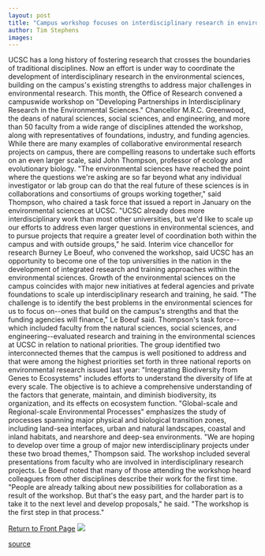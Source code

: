 ```yaml
---
layout: post
title: "Campus workshop focuses on interdisciplinary research in environmental sciences"
author: Tim Stephens
images:
---
```


UCSC has a long history of fostering research that crosses the boundaries of traditional disciplines. Now an effort is under way to coordinate the development of interdisciplinary research in the environmental sciences, building on the campus's existing strengths to address major challenges in environmental research. This month, the Office of Research convened a campuswide workshop on "Developing Partnerships in Interdisciplinary Research in the Environmental Sciences." Chancellor M.R.C. Greenwood, the deans of natural sciences, social sciences, and engineering, and more than 50 faculty from a wide range of disciplines attended the workshop, along with representatives of foundations, industry, and funding agencies. While there are many examples of collaborative environmental research projects on campus, there are compelling reasons to undertake such efforts on an even larger scale, said John Thompson, professor of ecology and evolutionary biology. "The environmental sciences have reached the point where the questions we're asking are so far beyond what any individual investigator or lab group can do that the real future of these sciences is in collaborations and consortiums of groups working together," said Thompson, who chaired a task force that issued a report in January on the environmental sciences at UCSC. "UCSC already does more interdisciplinary work than most other universities, but we'd like to scale up our efforts to address even larger questions in environmental sciences, and to pursue projects that require a greater level of coordination both within the campus and with outside groups," he said. Interim vice chancellor for research Burney Le Boeuf, who convened the workshop, said UCSC has an opportunity to become one of the top universities in the nation in the development of integrated research and training approaches within the environmental sciences. Growth of the environmental sciences on the campus coincides with major new initiatives at federal agencies and private foundations to scale up interdisciplinary research and training, he said. "The challenge is to identify the best problems in the environmental sciences for us to focus on--ones that build on the campus's strengths and that the funding agencies will finance," Le Boeuf said. Thompson's task force--which included faculty from the natural sciences, social sciences, and engineering--evaluated research and training in the environmental sciences at UCSC in relation to national priorities. The group identified two interconnected themes that the campus is well positioned to address and that were among the highest priorities set forth in three national reports on environmental research issued last year: "Integrating Biodiversity from Genes to Ecosystems" includes efforts to understand the diversity of life at every scale. The objective is to achieve a comprehensive understanding of the factors that generate, maintain, and diminish biodiversity, its organization, and its effects on ecosystem function. "Global-scale and Regional-scale Environmental Processes" emphasizes the study of processes spanning major physical and biological transition zones, including land-sea interfaces, urban and natural landscapes, coastal and inland habitats, and nearshore and deep-sea environments. "We are hoping to develop over time a group of major new interdisciplinary projects under these two broad themes," Thompson said. The workshop included several presentations from faculty who are involved in interdisciplinary research projects. Le Boeuf noted that many of those attending the workshop heard colleagues from other disciplines describe their work for the first time. "People are already talking about new possibilities for collaboration as a result of the workshop. But that's the easy part, and the harder part is to take it to the next level and develop proposals," he said. "The workshop is the first step in that process."

  
[Return to Front Page][1] ![ ][2]

[1]: ../../index.html
[2]: ../../images/trans.gif

[source](http://www1.ucsc.edu/currents/00-01/04-23/workshop.html "Permalink to workshop")
